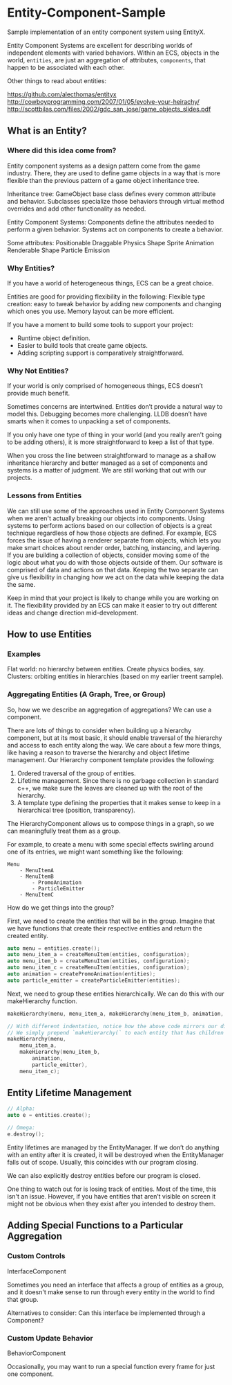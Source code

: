Entity-Component-Sample
=======================

Sample implementation of an entity component system using EntityX.

Entity Component Systems are excellent for describing worlds of independent elements with varied behaviors. Within an ECS, objects in the world, `entities`, are just an aggregation of attributes, `components`, that happen to be associated with each other.

Other things to read about entities:

https://github.com/alecthomas/entityx
http://cowboyprogramming.com/2007/01/05/evolve-your-heirachy/
http://scottbilas.com/files/2002/gdc_san_jose/game_objects_slides.pdf


What is an Entity?
------------------

### Where did this idea come from?

Entity component systems as a design pattern come from the game industry. There, they are used to define game objects in a way that is more flexible than the previous pattern of a game object inheritance tree.

Inheritance tree:
GameObject base class defines every common attribute and behavior. Subclasses specialize those behaviors through virtual method overrides and add other functionality as needed.

Entity Component Systems:
Components define the attributes needed to perform a given behavior. Systems act on components to create a behavior.

Some attributes:
Positionable
Draggable
Physics Shape
Sprite Animation
Renderable Shape
Particle Emission

### Why Entities?

If you have a world of heterogeneous things, ECS can be a great choice.

Entities are good for providing flexibility in the following:
Flexible type creation: easy to tweak behavior by adding new components and changing which ones you use.
Memory layout can be more efficient.

If you have a moment to build some tools to support your project:
- Runtime object definition.
- Easier to build tools that create game objects.
- Adding scripting support is comparatively straightforward.

### Why Not Entities?

If your world is only comprised of homogeneous things, ECS doesn’t provide much benefit.

Sometimes concerns are intertwined. Entities don’t provide a natural way to model this.
Debugging becomes more challenging. LLDB doesn’t have smarts when it comes to unpacking a set of components.

If you only have one type of thing in your world (and you really aren't going to be adding others), it is more straightforward to keep a list of that type.

When you cross the line between straightforward to manage as a shallow inheritance hierarchy and better managed as a set of components and systems is a matter of judgment. We are still working that out with our projects.

### Lessons from Entities

We can still use some of the approaches used in Entity Component Systems when we aren't actually breaking our objects into components. Using systems to perform actions based on our collection of objects is a great technique regardless of how those objects are defined. For example, ECS forces the issue of having a renderer separate from objects, which lets you make smart choices about render order, batching, instancing, and layering. If you are building a collection of objects, consider moving some of the logic about what you do with those objects outside of them. Our software is comprised of data and actions on that data. Keeping the two separate can give us flexibility in changing how we act on the data while keeping the data the same.

Keep in mind that your project is likely to change while you are working on it. The flexibility provided by an ECS can make it easier to try out different ideas and change direction mid-development.


How to use Entities
-------------------

### Examples

Flat world: no hierarchy between entities. Create physics bodies, say.
Clusters: orbiting entities in hierarchies (based on my earlier treent sample).

### Aggregating Entities (A Graph, Tree, or Group)

So, how we we describe an aggregation of aggregations? We can use a component.

There are lots of things to consider when building up a hierarchy component, but at its most basic, it should enable traversal of the hierarchy and access to each entity along the way. We care about a few more things, like having a reason to traverse the hierarchy and object lifetime management. Our Hierarchy component template provides the following:

1) Ordered traversal of the group of entities.
2) Lifetime management. Since there is no garbage collection in standard c++, we make sure the leaves are cleaned up with the root of the hierarchy.
3) A template type defining the properties that it makes sense to keep in a hierarchical tree (position, transparency).

The HierarchyComponent allows us to compose things in a graph, so we can meaningfully treat them as a group.

For example, to create a menu with some special effects swirling around one of its entries, we might want something like the following:

```
Menu
	- MenuItemA
	- MenuItemB
		- PromoAnimation
		- ParticleEmitter
	- MenuItemC
```

How do we get things into the group?

First, we need to create the entities that will be in the group. Imagine that we have functions that create their respective entities and return the created entity.

```c++
auto menu = entities.create();
auto menu_item_a = createMenuItem(entities, configuration);
auto menu_item_b = createMenuItem(entities, configuration);
auto menu_item_c = createMenuItem(entities, configuration);
auto animation = createPromoAnimation(entities);
auto particle_emitter = createParticleEmitter(entities);
```

Next, we need to group these entities hierarchically. We can do this with our makeHierarchy function.

```c++
makeHierarchy(menu, menu_item_a, makeHierarchy(menu_item_b, animation, particle_emitter), menu_item_c);

// With different indentation, notice how the above code mirrors our diagram from above.
// We simply prepend `makeHierarchy(` to each entity that has children under it.
makeHierarchy(menu,
	menu_item_a,
	makeHierarchy(menu_item_b,
		animation,
		particle_emitter),
	menu_item_c);
```

Entity Lifetime Management
--------------------------

```c++
// Alpha:
auto e = entities.create();

// Omega:
e.destroy();
```

Entity lifetimes are managed by the EntityManager. If we don’t do anything with an entity after it is created, it will be destroyed when the EntityManager falls out of scope. Usually, this coincides with our program closing.

We can also explicitly destroy entities before our program is closed.

One thing to watch out for is losing track of entities. Most of the time, this isn't an issue. However, if you have entities that aren’t visible on screen it might not be obvious when they exist after you intended to destroy them.

Adding Special Functions to a Particular Aggregation
----------------------------------------------------

### Custom Controls

InterfaceComponent

Sometimes you need an interface that affects a group of entities as a group, and it doesn't make sense to run through every entity in the world to find that group.

Alternatives to consider:
Can this interface be implemented through a Component?

### Custom Update Behavior

BehaviorComponent

Occasionally, you may want to run a special function every frame for just one component.
